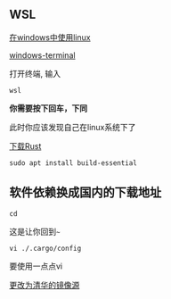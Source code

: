 ## WSL

[在windows中使用linux](https://docs.microsoft.com/en-us/windows/wsl/install)

[windows-terminal](https://apps.microsoft.com/store/detail/windows-terminal/9N0DX20HK701?hl=zh-sg&gl=SG)

打开终端, 输入

`wsl`

**你需要按下回车，下同**

此时你应该发现自己在linux系统下了

[下载Rust](https://doc.rust-lang.org/book/ch01-01-installation.html#installing-rustup-on-linux-or-macos)

`sudo apt install build-essential`

## 软件依赖换成国内的下载地址

`cd`

这是让你回到`~`

`vi ./.cargo/config`

要使用一点点vi

[更改为清华的镜像源](https://mirrors.tuna.tsinghua.edu.cn/help/crates.io-index.git/)

